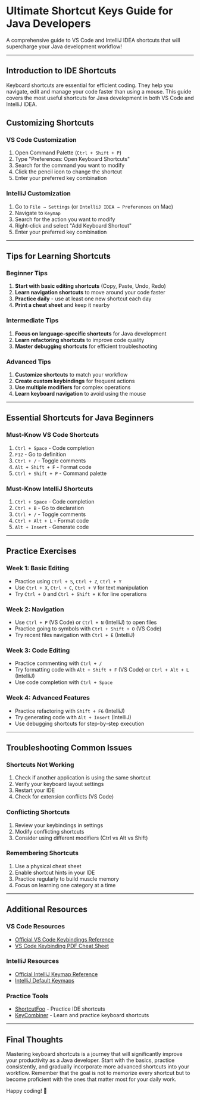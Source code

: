 # Ultimate Shortcut Keys Guide for Java Developers

A comprehensive guide to VS Code and IntelliJ IDEA shortcuts that will supercharge your Java development workflow!

---

## Introduction to IDE Shortcuts

Keyboard shortcuts are essential for efficient coding. They help you navigate, edit and manage your code faster than using a mouse. This guide covers the most useful shortcuts for Java development in both VS Code and IntelliJ IDEA.
## Customizing Shortcuts

### VS Code Customization
1. Open Command Palette (`Ctrl + Shift + P`)
2. Type "Preferences: Open Keyboard Shortcuts"
3. Search for the command you want to modify
4. Click the pencil icon to change the shortcut
5. Enter your preferred key combination

### IntelliJ Customization
1. Go to `File → Settings` (or `IntelliJ IDEA → Preferences` on Mac)
2. Navigate to `Keymap`
3. Search for the action you want to modify
4. Right-click and select "Add Keyboard Shortcut"
5. Enter your preferred key combination

---

## Tips for Learning Shortcuts

### Beginner Tips
1. **Start with basic editing shortcuts** (Copy, Paste, Undo, Redo)
2. **Learn navigation shortcuts** to move around your code faster
3. **Practice daily** - use at least one new shortcut each day
4. **Print a cheat sheet** and keep it nearby

### Intermediate Tips
1. **Focus on language-specific shortcuts** for Java development
2. **Learn refactoring shortcuts** to improve code quality
3. **Master debugging shortcuts** for efficient troubleshooting

### Advanced Tips
1. **Customize shortcuts** to match your workflow
2. **Create custom keybindings** for frequent actions
3. **Use multiple modifiers** for complex operations
4. **Learn keyboard navigation** to avoid using the mouse

---

## Essential Shortcuts for Java Beginners

### Must-Know VS Code Shortcuts
1. `Ctrl + Space` - Code completion
2. `F12` - Go to definition
3. `Ctrl + /` - Toggle comments
4. `Alt + Shift + F` - Format code
5. `Ctrl + Shift + P` - Command palette

### Must-Know IntelliJ Shortcuts
1. `Ctrl + Space` - Code completion
2. `Ctrl + B` - Go to declaration
3. `Ctrl + /` - Toggle comments
4. `Ctrl + Alt + L` - Format code
5. `Alt + Insert` - Generate code

---

## Practice Exercises

### Week 1: Basic Editing
- Practice using `Ctrl + S`, `Ctrl + Z`, `Ctrl + Y`
- Use `Ctrl + X`, `Ctrl + C`, `Ctrl + V` for text manipulation
- Try `Ctrl + D` and `Ctrl + Shift + K` for line operations

### Week 2: Navigation
- Use `Ctrl + P` (VS Code) or `Ctrl + N` (IntelliJ) to open files
- Practice going to symbols with `Ctrl + Shift + O` (VS Code)
- Try recent files navigation with `Ctrl + E` (IntelliJ)

### Week 3: Code Editing
- Practice commenting with `Ctrl + /`
- Try formatting code with `Alt + Shift + F` (VS Code) or `Ctrl + Alt + L` (IntelliJ)
- Use code completion with `Ctrl + Space`

### Week 4: Advanced Features
- Practice refactoring with `Shift + F6` (IntelliJ)
- Try generating code with `Alt + Insert` (IntelliJ)
- Use debugging shortcuts for step-by-step execution

---

## Troubleshooting Common Issues

### Shortcuts Not Working
1. Check if another application is using the same shortcut
2. Verify your keyboard layout settings
3. Restart your IDE
4. Check for extension conflicts (VS Code)

### Conflicting Shortcuts
1. Review your keybindings in settings
2. Modify conflicting shortcuts
3. Consider using different modifiers (Ctrl vs Alt vs Shift)

### Remembering Shortcuts
1. Use a physical cheat sheet
2. Enable shortcut hints in your IDE
3. Practice regularly to build muscle memory
4. Focus on learning one category at a time

---

## Additional Resources

### VS Code Resources
- [Official VS Code Keybindings Reference](https://code.visualstudio.com/docs/getstarted/keybindings)
- [VS Code Keybinding PDF Cheat Sheet](https://code.visualstudio.com/shortcuts/keyboard-shortcuts-windows.pdf)

### IntelliJ Resources
- [Official IntelliJ Keymap Reference](https://www.jetbrains.com/help/idea/mastering-keyboard-shortcuts.html)
- [IntelliJ Default Keymaps](https://resources.jetbrains.com/storage/products/intellij-idea/docs/IntelliJIDEA_ReferenceCard.pdf)

### Practice Tools
- [ShortcutFoo](https://www.shortcutfoo.com/) - Practice IDE shortcuts
- [KeyCombiner](https://keycombiner.com/) - Learn and practice keyboard shortcuts

---

## Final Thoughts

Mastering keyboard shortcuts is a journey that will significantly improve your productivity as a Java developer. Start with the basics, practice consistently, and gradually incorporate more advanced shortcuts into your workflow. Remember that the goal is not to memorize every shortcut but to become proficient with the ones that matter most for your daily work.

Happy coding! 🚀
